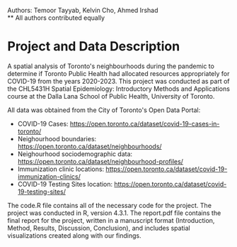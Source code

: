 Authors: Temoor Tayyab, Kelvin Cho, Ahmed Irshad
<br>
** All authors contributed equally

# Project and Data Description 
A spatial analysis of Toronto's neighbourhoods during the pandemic to determine if Toronto Public Health had allocated resources appropriately for COVID-19 from the years 2020-2023. This project was conducted as part of the CHL5431H Spatial Epidemiology: Introductory Methods and Applications course at the Dalla Lana School of Public Health, University of Toronto. 

All data was obtained from the City of Toronto's Open Data Portal:
- COVID-19 Cases: https://open.toronto.ca/dataset/covid-19-cases-in-toronto/ 
- Neighourhood boundaries: https://open.toronto.ca/dataset/neighbourhoods/
- Neighourhood sociodemographic data: https://open.toronto.ca/dataset/neighbourhood-profiles/ 
- Immunization clinic locations: https://open.toronto.ca/dataset/covid-19-immunization-clinics/ 
- COVID-19 Testing Sites location: https://open.toronto.ca/dataset/covid-19-testing-sites/


The code.R file contains all of the necessary code for the project. The project was conducted in R, version 4.3.1. The report.pdf file contains the final report for the project, written in a manuscript format (Introduction, Method, Results, Discussion, Conclusion), and includes spatial visualizations created along with our findings. 





